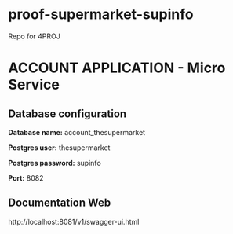# proof-supermarket-supinfo
Repo for 4PROJ

# ACCOUNT APPLICATION - Micro Service 

## Database configuration

**Database name:** account_thesupermarket

**Postgres user:** thesupermarket

**Postgres password:** supinfo

**Port:** 8082

## Documentation Web

http://localhost:8081/v1/swagger-ui.html

